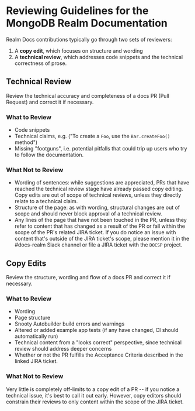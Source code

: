 # Reviewing Guidelines for the MongoDB Realm Documentation

Realm Docs contributions typically go through two sets of reviewers:

1. A **copy edit**, which focuses on structure and wording
2. A **technical review**, which addresses code snippets and the
   technical correctness of prose.

## Technical Review

Review the technical accuracy and completeness of a docs PR
(Pull Request) and correct it if necessary.

### What to Review

- Code snippets
- Technical claims, e.g. ("To create a `Foo`, use the `Bar.createFoo()` method")
- Missing "footguns", i.e. potential pitfalls that could trip up users
  who try to follow the documentation.

### What Not to Review

- Wording of sentences: while suggestions are appreciated, PRs
  that have reached the technical review stage have already passed copy
  editing. Copy edits are out of scope of technical reviews, unless they
  directly relate to a technical claim.
- Structure of the page: as with wording, structural changes are out of
  scope and should never block approval of a technical review.
- Any lines of the page that have not been touched in the PR,
  unless they refer to content that has changed as a result of the PR or
  fall within the scope of the PR's related JIRA ticket. If you do notice
  an issue with content that's outside of the JIRA ticket's scope,
  please mention it in the #docs-realm Slack channel or file a JIRA
  ticket with the `DOCSP` project.

## Copy Edits

Review the structure, wording and flow of a docs PR and correct it if
necessary.

### What to Review

- Wording
- Page structure
- Snooty Autobuilder build errors and warnings
- Altered or added example app tests (if any have changed, CI should
  automatically run)
- Technical content from a "looks correct" perspective, since technical
  review should address deeper concerns
- Whether or not the PR fulfills the Acceptance Criteria described in the
  linked JIRA ticket.

### What Not to Review

Very little is completely off-limits to a copy edit of a PR -- if you
notice a technical issue, it's best to call it out early.
However,
copy editors should constrain their reviews to only content within the
scope of the JIRA ticket.